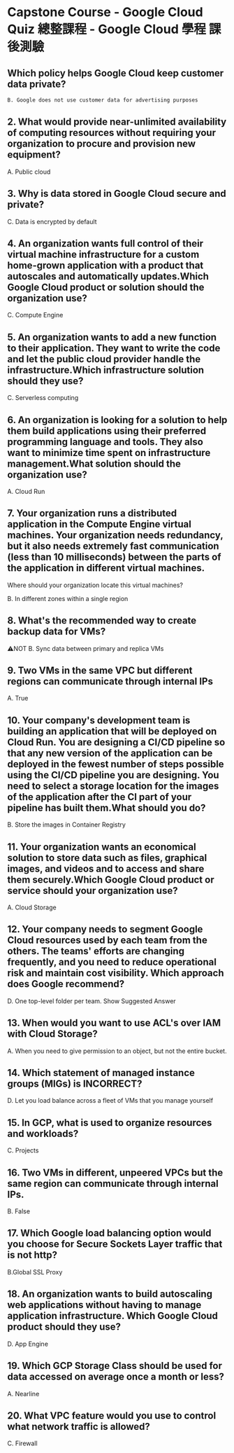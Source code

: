 # Capstone Course - Google Cloud Quiz 總整課程 - Google Cloud 學程 課後測驗

## Which policy helps Google Cloud keep customer data private?
```bash
B. Google does not use customer data for advertising purposes
```

## 2. What would provide near-unlimited availability of computing resources without requiring your organization to procure and provision new equipment?
A. Public cloud

## 3. Why is data stored in Google Cloud secure and private?
C. Data is encrypted by default

## 4. An organization wants full control of their virtual machine infrastructure for a custom home-grown application with a product that autoscales and automatically updates.Which Google Cloud product or solution should the organization use?
C. Compute Engine

## 5. An organization wants to add a new function to their application. They want to write the code and let the public cloud provider handle the infrastructure.Which infrastructure solution should they use?

C. Serverless computing

## 6. An organization is looking for a solution to help them build applications using their preferred programming language and tools. They also want to minimize time spent on infrastructure management.What solution should the organization use?
A. Cloud Run

## 7. Your organization runs a distributed application in the Compute Engine virtual machines. Your organization needs redundancy, but it also needs extremely fast communication (less than 10 milliseconds) between the parts of the application in different virtual machines.
Where should your organization locate this virtual machines?

B. In different zones within a single region

## 8. What's the recommended way to create backup data for VMs?
⚠️NOT B. Sync data between primary and replica VMs

## 9. Two VMs in the same VPC but different regions can communicate through internal IPs
A. True

## 10. Your company's development team is building an application that will be deployed on Cloud Run. You are designing a CI/CD pipeline so that any new version of the application can be deployed in the fewest number of steps possible using the CI/CD pipeline you are designing. You need to select a storage location for the images of the application after the CI part of your pipeline has built them.What should you do?

B. Store the images in Container Registry

## 11. Your organization wants an economical solution to store data such as files, graphical images, and videos and to access and share them securely.Which Google Cloud product or service should your organization use?

A. Cloud Storage

## 12. Your company needs to segment Google Cloud resources used by each team from the others. The teams' efforts are changing frequently, and you need to reduce operational risk and maintain cost visibility. Which approach does Google recommend?
D. One top-level folder per team.
Show Suggested Answer

## 13. When would you want to use ACL's over IAM with Cloud Storage?
A. When you need to give permission to an object, but not the entire bucket.

## 14. Which statement of managed instance groups (MIGs) is INCORRECT?
D. Let you load balance across a fleet of VMs that you manage yourself


## 15. In GCP, what is used to organize resources and workloads? 
C. Projects

## 16. Two VMs in different, unpeered VPCs but the same region can communicate through internal IPs.
B. False

## 17. Which Google load balancing option would you choose for Secure Sockets Layer traffic that is not http?

B.Global SSL Proxy

## 18. An organization wants to build autoscaling web applications without having to manage application infrastructure. Which Google Cloud product should they use?
D. App Engine

## 19. Which GCP Storage Class should be used for data accessed on average once a month or less?
A. Nearline

## 20. What VPC feature would you use to control what network traffic is allowed?
C. Firewall
